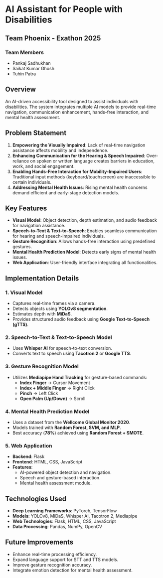 # AI Assistant for People with Disabilities

## Team Phoenix - Exathon 2025

### Team Members
- Pankaj Sadhukhan
- Saikat Kumar Ghosh
- Tuhin Patra

## Overview
An AI-driven accessibility tool designed to assist individuals with disabilities. The system integrates multiple AI models to provide real-time navigation, communication enhancement, hands-free interaction, and mental health assessment.

## Problem Statement
1. **Empowering the Visually Impaired**: Lack of real-time navigation assistance affects mobility and independence.
2. **Enhancing Communication for the Hearing & Speech Impaired**: Over-reliance on spoken or written language creates barriers in education, work, and social engagement.
3. **Enabling Hands-Free Interaction for Mobility-Impaired Users**: Traditional input methods (keyboard/touchscreen) are inaccessible to certain individuals.
4. **Addressing Mental Health Issues**: Rising mental health concerns demand efficient and early-stage detection models.

## Key Features
- **Visual Model**: Object detection, depth estimation, and audio feedback for navigation assistance.
- **Speech-to-Text & Text-to-Speech**: Enables seamless communication for hearing and speech-impaired individuals.
- **Gesture Recognition**: Allows hands-free interaction using predefined gestures.
- **Mental Health Prediction Model**: Detects early signs of mental health issues.
- **Web Application**: User-friendly interface integrating all functionalities.

## Implementation Details
### 1. **Visual Model**
- Captures real-time frames via a camera.
- Detects objects using **YOLOv8 segmentation**.
- Estimates depth with **MiDaS**.
- Provides structured audio feedback using **Google Text-to-Speech (gTTS)**.

### 2. **Speech-to-Text & Text-to-Speech Model**
- Uses **Whisper AI** for speech-to-text conversion.
- Converts text to speech using **Tacotron 2** or **Google TTS**.

### 3. **Gesture Recognition Model**
- Utilizes **Mediapipe Hand Tracking** for gesture-based commands:
  - **Index Finger** → Cursor Movement
  - **Index + Middle Finger** → Right Click
  - **Pinch** → Left Click
  - **Open Palm (Up/Down)** → Scroll

### 4. **Mental Health Prediction Model**
- Uses a dataset from the **Wellcome Global Monitor 2020**.
- Models trained with **Random Forest, SVM, and MLP**.
- Best accuracy (**78%**) achieved using **Random Forest + SMOTE**.

### 5. **Web Application**
- **Backend**: Flask
- **Frontend**: HTML, CSS, JavaScript
- **Features**:
  - AI-powered object detection and navigation.
  - Speech and gesture-based interaction.
  - Mental health assessment module.


## Technologies Used
- **Deep Learning Frameworks**: PyTorch, TensorFlow
- **Models**: YOLOv8, MiDaS, Whisper AI, Tacotron 2, Mediapipe
- **Web Technologies**: Flask, HTML, CSS, JavaScript
- **Data Processing**: Pandas, NumPy, OpenCV

## Future Improvements
- Enhance real-time processing efficiency.
- Expand language support for STT and TTS models.
- Improve gesture recognition accuracy.
- Integrate emotion detection for mental health assessment.

